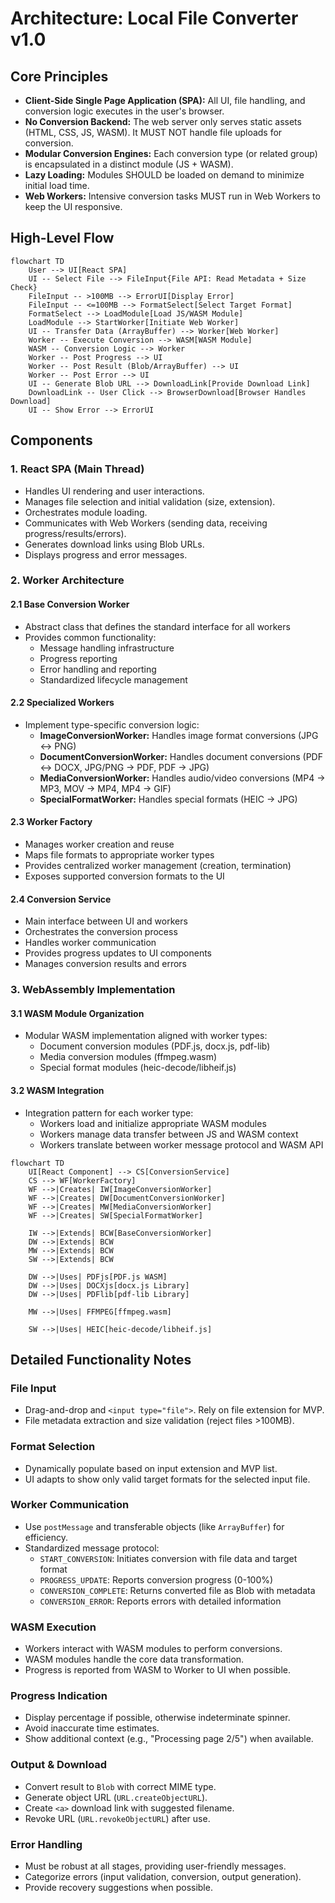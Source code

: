 # Architecture: Local File Converter v1.0

## Core Principles

- **Client-Side Single Page Application (SPA):** All UI, file handling, and conversion logic executes in the user's browser.
- **No Conversion Backend:** The web server only serves static assets (HTML, CSS, JS, WASM). It MUST NOT handle file uploads for conversion.
- **Modular Conversion Engines:** Each conversion type (or related group) is encapsulated in a distinct module (JS + WASM).
- **Lazy Loading:** Modules SHOULD be loaded on demand to minimize initial load time.
- **Web Workers:** Intensive conversion tasks MUST run in Web Workers to keep the UI responsive.

## High-Level Flow

```mermaid
flowchart TD
    User --> UI[React SPA]
    UI -- Select File --> FileInput{File API: Read Metadata + Size Check}
    FileInput -- >100MB --> ErrorUI[Display Error]
    FileInput -- <=100MB --> FormatSelect[Select Target Format]
    FormatSelect --> LoadModule[Load JS/WASM Module]
    LoadModule --> StartWorker[Initiate Web Worker]
    UI -- Transfer Data (ArrayBuffer) --> Worker[Web Worker]
    Worker -- Execute Conversion --> WASM[WASM Module]
    WASM -- Conversion Logic --> Worker
    Worker -- Post Progress --> UI
    Worker -- Post Result (Blob/ArrayBuffer) --> UI
    Worker -- Post Error --> UI
    UI -- Generate Blob URL --> DownloadLink[Provide Download Link]
    DownloadLink -- User Click --> BrowserDownload[Browser Handles Download]
    UI -- Show Error --> ErrorUI
```

## Components

### 1. React SPA (Main Thread)

- Handles UI rendering and user interactions.
- Manages file selection and initial validation (size, extension).
- Orchestrates module loading.
- Communicates with Web Workers (sending data, receiving progress/results/errors).
- Generates download links using Blob URLs.
- Displays progress and error messages.

### 2. Worker Architecture

#### 2.1 Base Conversion Worker
- Abstract class that defines the standard interface for all workers
- Provides common functionality:
  - Message handling infrastructure
  - Progress reporting
  - Error handling and reporting
  - Standardized lifecycle management

#### 2.2 Specialized Workers
- Implement type-specific conversion logic:
  - **ImageConversionWorker:** Handles image format conversions (JPG ↔ PNG)
  - **DocumentConversionWorker:** Handles document conversions (PDF ↔ DOCX, JPG/PNG → PDF, PDF → JPG)
  - **MediaConversionWorker:** Handles audio/video conversions (MP4 → MP3, MOV → MP4, MP4 → GIF)
  - **SpecialFormatWorker:** Handles special formats (HEIC → JPG)

#### 2.3 Worker Factory
- Manages worker creation and reuse
- Maps file formats to appropriate worker types
- Provides centralized worker management (creation, termination)
- Exposes supported conversion formats to the UI

#### 2.4 Conversion Service
- Main interface between UI and workers
- Orchestrates the conversion process
- Handles worker communication
- Provides progress updates to UI components
- Manages conversion results and errors

### 3. WebAssembly Implementation

#### 3.1 WASM Module Organization
- Modular WASM implementation aligned with worker types:
  - Document conversion modules (PDF.js, docx.js, pdf-lib)
  - Media conversion modules (ffmpeg.wasm)
  - Special format modules (heic-decode/libheif.js)

#### 3.2 WASM Integration
- Integration pattern for each worker type:
  - Workers load and initialize appropriate WASM modules
  - Workers manage data transfer between JS and WASM context
  - Workers translate between worker message protocol and WASM API

```mermaid
flowchart TD
    UI[React Component] --> CS[ConversionService]
    CS --> WF[WorkerFactory]
    WF -->|Creates| IW[ImageConversionWorker]
    WF -->|Creates| DW[DocumentConversionWorker]
    WF -->|Creates| MW[MediaConversionWorker]
    WF -->|Creates| SW[SpecialFormatWorker]
    
    IW -->|Extends| BCW[BaseConversionWorker]
    DW -->|Extends| BCW
    MW -->|Extends| BCW
    SW -->|Extends| BCW
    
    DW -->|Uses| PDFjs[PDF.js WASM]
    DW -->|Uses| DOCXjs[docx.js Library]
    DW -->|Uses| PDFlib[pdf-lib Library]
    
    MW -->|Uses| FFMPEG[ffmpeg.wasm]
    
    SW -->|Uses| HEIC[heic-decode/libheif.js]
```

## Detailed Functionality Notes

### File Input
- Drag-and-drop and `<input type="file">`. Rely on file extension for MVP.
- File metadata extraction and size validation (reject files >100MB).

### Format Selection
- Dynamically populate based on input extension and MVP list.
- UI adapts to show only valid target formats for the selected input file.

### Worker Communication
- Use `postMessage` and transferable objects (like `ArrayBuffer`) for efficiency.
- Standardized message protocol:
  - `START_CONVERSION`: Initiates conversion with file data and target format
  - `PROGRESS_UPDATE`: Reports conversion progress (0-100%)
  - `CONVERSION_COMPLETE`: Returns converted file as Blob with metadata
  - `CONVERSION_ERROR`: Reports errors with detailed information

### WASM Execution
- Workers interact with WASM modules to perform conversions.
- WASM modules handle the core data transformation.
- Progress is reported from WASM to Worker to UI when possible.

### Progress Indication
- Display percentage if possible, otherwise indeterminate spinner.
- Avoid inaccurate time estimates.
- Show additional context (e.g., "Processing page 2/5") when available.

### Output & Download
- Convert result to `Blob` with correct MIME type.
- Generate object URL (`URL.createObjectURL`).
- Create `<a>` download link with suggested filename.
- Revoke URL (`URL.revokeObjectURL`) after use.

### Error Handling
- Must be robust at all stages, providing user-friendly messages.
- Categorize errors (input validation, conversion, output generation).
- Provide recovery suggestions when possible. 